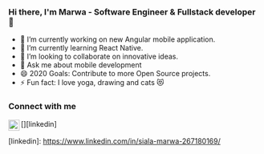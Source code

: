 ### Hi there, I'm Marwa - Software Engineer & Fullstack developer 👋


- 🔭 I’m currently working on new Angular mobile application.
- 🌱 I’m currently learning React Native.
- 👯 I’m looking to collaborate on innovative ideas.
- 💬 Ask me about mobile development 
- 😄 2020 Goals: Contribute to more Open Source projects.
- ⚡ Fun fact: I love yoga, drawing and cats 😻

### Connect with me

[<img align="left" alt="linkedin" width="22px" src="https://cdn.jsdelivr.net/npm/simple-icons@v3/icons/linkedin.svg" />][linkedin]
<br/>
<br/>
[linkedin]: https://www.linkedin.com/in/siala-marwa-267180169/

